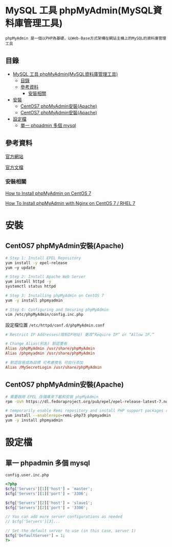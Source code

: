 # MySQL 工具 phpMyAdmin(MySQL資料庫管理工具)

```
phpMyAdmin 是一個以PHP為基礎，以Web-Base方式架構在網站主機上的MySQL的資料庫管理工具
```

## 目錄

- [MySQL 工具 phpMyAdmin(MySQL資料庫管理工具)](#mysql-工具-phpmyadminmysql資料庫管理工具)
	- [目錄](#目錄)
	- [參考資料](#參考資料)
		- [安裝相關](#安裝相關)
- [安裝](#安裝)
	- [CentOS7 phpMyAdmin安裝(Apache)](#centos7-phpmyadmin安裝apache)
	- [CentOS7 phpMyAdmin安裝(Apache)](#centos7-phpmyadmin安裝apache-1)
- [設定檔](#設定檔)
	- [單一 phpadmin 多個 mysql](#單一-phpadmin-多個-mysql)

## 參考資料

[官方網站](https://www.phpmyadmin.net/)

[官方文檔](https://docs.phpmyadmin.net/zh_CN/latest/)

### 安裝相關

[How to Install phpMyAdmin on CentOS 7](https://phoenixnap.com/kb/how-to-install-secure-phpmyadmin-on-centos-7)

[How To Install phpMyAdmin with Nginx on CentOS 7 / RHEL 7](https://www.itzgeek.com/how-tos/linux/centos-how-tos/phpmyadmin-with-nginx-on-centos-7-rhel-7.html)

# 安裝

## CentOS7 phpMyAdmin安裝(Apache)

```bash
# Step 1: Install EPEL Repository
yum install -y epel-release
yum –y update

# Step 2: Install Apache Web Server
yum install httpd -y
systemctl status httpd

# Step 3: Installing phpMyAdmin on CentOS 7
yum -y install phpmyadmin

# Step 4: Configuring and Securing phpMyAdmin
vim /etc/phpMyAdmin/config.inc.php
```


設定檔位置 `/etc/httpd/conf.d/phpMyAdmin.conf`

```conf
# Restrict IP Addresses(限制IP地址) 更改“Require IP” or “Allow IP.”

# Change Alias(別名) 默認要有
Alias /phpMyAdmin /usr/share/phpMyAdmin
Alias /phpmyadmin /usr/share/phpMyAdmin

# 默認容易成為目標 可考慮換名 可自行添加
Alias /MySecretLogin /usr/share/phpMyAdmin
```

## CentOS7 phpMyAdmin安裝(Apache)

```bash
# 需要啟用 EPEL 存儲庫來下載和安裝 phpMyAdmin
rpm -Uvh https://dl.fedoraproject.org/pub/epel/epel-release-latest-7.noarch.rpm複製

# temporarily enable Remi repository and install PHP support packages required for phpMyAdmin
yum install --enablerepo=remi-php73 phpmyadmin
yum -y install phpmyadmin
```

# 設定檔

## 單一 phpadmin 多個 mysql

`config.user.inc.php`

```php
<?php
$cfg['Servers'][1]['host'] = 'master';
$cfg['Servers'][1]['port'] = '3306';

$cfg['Servers'][2]['host'] = 'slave1';
$cfg['Servers'][2]['port'] = '3306';

// You can add more server configurations as needed
// $cfg['Servers'][3]...

// Set the default server to use (in this case, server 1)
$cfg['DefaultServer'] = 1;
?>
```
